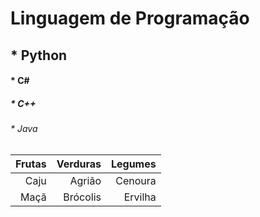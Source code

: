 # Linguagem de Programação 
## * Python  
#### * C# 
##### * C++
###### * Java  

| Frutas  | Verduras | Legumes |
|    ---: |    ----: |    ---: |
| Caju    | Agrião   | Cenoura |
| Maçã    | Brócolis | Ervilha |



